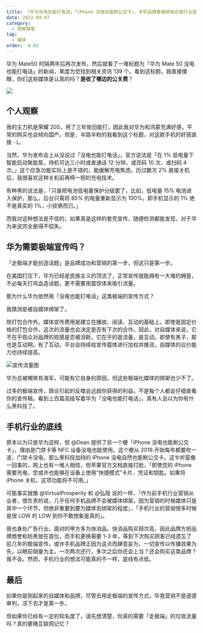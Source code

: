 ```yaml
---
title: 「华为没电也能打电话」「iPhone 没电也能刷公交卡」，手机品牌是被绑架还是行业底线就是低？
date: 2022-09-07
category:
  - 观察随笔
tag:
  - 媒体
order: -0.02
---
```


华为 Mate50 时隔两年后再次发布，然后就看了一堆标题为「华为 Mate 50 没电也能打电话」的新闻，某度为您找到相关资讯 139 个。看到这标题，我直接傻眼，你们这些媒体是认真的吗？**是收了哪边的公关费**？

![](https://img.newzone.top/2022-09-07-11-29-53.png?imageMogr2/thumbnail/400x)

## 个人观察

我的主力机是荣耀 20S，用了三年依旧能打，因此我对华为和鸿蒙充满好感，平常的购买也会倾向国产。但是，半路半粉的我看到这个标题，对这款手机的好感直接 `-1`。

当然，华为发布会上从没说过「没电也能打电话」，官方说法是「在 1% 低电量下智能启动聚能泵，待机可达三小时或者通话 12 分钟，或亮码 10 次，或扫码 4 次。」这个应急功能实际上是不错的，能缓解充电焦虑。历过数次 2% 直接关机后，我很喜欢这种关机前再榨一把的充电技术。

有种黑的说法是，「只是把电池低电量保护分级罢了，比如，低电量 15% 电池进入保护，那么，后台只需将 85% 的电量重新显示为 100%，即手机显示的 1% 绝不是真实的 1%，小技俩而已。」

而我对这种想法是不信的，如果真是这样的套壳宣传，随便检测都能发现，对于华为来说完全是得不偿失。

## 华为需要极端宣传吗？

「走极端才能创造话题」是品牌成功和营销的第一步，但这只是第一步。

在美国打压下，华为已经是民族主义的顶流了，正常宣传就能拥有一大堆的拥趸，不必每天打鸡血造话题，更不需要用震惊体来吸引流量。

那为什么华为依然用「没电也能打电话」这类极端的宣传方式？

我猜测是被自媒体绑架了。

除打包合作外，媒体宣传费用是建立在播放、阅读、互动的基础上。即使是固定价格的打包合作，这次的流量也会决定是否有下次的合作。因此，对自媒体来说，它不在乎观众对品牌的观感是否被消耗，它在乎的是流量，是互动。即使有黑子，那也是互动啊。有了互动，平台会持续给宣传载体进行加权并推流，自媒体的议价能力也持续提高。

![](https://img.newzone.top/2022-09-07-13-24-33.png "宣传流量图")

华为总被嘲笑有海军，可能有它自身的原因，但这些极端化媒体的绑架也少不了。

过多的极端宣传，舆论引起的反噬会远超你获得的利益。不是每个人都会仔细查看你的宣传稿，看到上百篇高级写着华为「没电也能打电话」，真有人会以为你有什么黑科技了。

## 手机行业的底线

原本以为只是华为这样，但 @Dean 提供了另一个梗「iPhone 没电也能刷公交卡」，理由是门禁卡等 NFC 设备没电也能使用。这个梗从 2018 开始每年都要吹一波，门禁卡没电，那么黑科技加持的 iPhone 没电自然也能刷公交卡。这乍听蛮像一回事的，网上也有一堆人相信，但苹果官方文档直接打脸，「即使您的 iPhone 需要充电，您或许也能够在设备上使用“快捷模式”卡片、凭证和钥匙。如果将 iPhone 关机，这项功能将不可用。」

可能事实就像 @VirtualProsperity 和 @弘隐 说的一样，「作为前手机行业营销从业者，很负责的说，几乎任何手机品牌不会被媒体绑架。因为营销的时候媒体只是其中一个环节，但绝非重要到要为媒体去绑架的程度」，「手机行业的营销很多时候是很 LOW 的 LOW 到你不敢想象是真的」。

我也身处广告行业，面对的甲方多为快消品。快消品购买频次高，因此品牌方把品牌商誉和防黑放在首位，而手机更换需要 1-3 年，等到下次购买顾客已经遗忘了前几年的极端宣传。或许手机品牌正因为这点而肆意妄为，一切宣传以传播效果为先，以眼前销量为主。一次两次还行，多次之后你还会上当？还会购买这类品牌？我不会。然而，手机行业的想法可能真的不一样，底线有点低。

## 最后

如果你是刚起家的自媒体和品牌，尽管去用走极端的宣传方式，毕竟营销不是道德审判，活下去才是第一步。

但如果你已经有一定的知名度了，请先想清楚，你真的需要「走极端」的垃圾流量吗？真的要赌互联网记忆？
